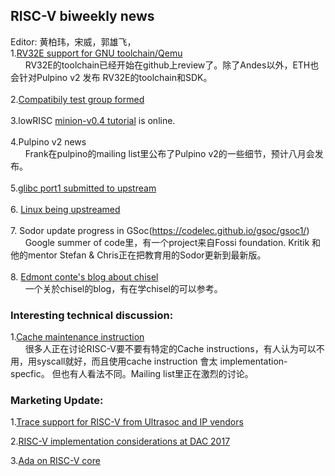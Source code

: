## RISC-V biweekly news 
 Editor: 黄柏玮，宋威，郭雄飞， <br>
1.[RV32E support for GNU toolchain/Qemu](https://groups.google.com/a/groups.riscv.org/d/msgid/sw-dev/CA%2ByXCZBevqzCeLU5p69qqp55h00gZFNdHo3ZEtyk_LcPPOH%3DCQ%40mail.gmail.com)<br>
&nbsp;&nbsp;&nbsp;&nbsp;&nbsp;&nbsp;RV32E的toolchain已经开始在github上review了。除了Andes以外，ETH也会针对Pulpino v2 发布 RV32E的toolchain和SDK。
<br>
<br>
2.[Compatibily test group formed](https://groups.google.com/a/groups.riscv.org/d/msgid/sw-dev/36d9e3da-824d-c588-3c97-b520a0430e14%40codasip.com?utm_medium=email&utm_source=footer)
<br>
<br>
3.lowRISC [minion-v0.4 tutorial](http://www.lowrisc.org/docs/minion-v0.4/) is online.<br>
<br>
4.Pulpino v2 news<br>
&nbsp;&nbsp;&nbsp;&nbsp;&nbsp;&nbsp;Frank在pulpino的mailing list里公布了Pulpino v2的一些细节，预计八月会发布。<br>
<br>
5.[glibc port1 submitted to upstream](https://groups.google.com/a/groups.riscv.org/d/msgid/sw-dev/mhng-67c86d52-9383-4720-a928-469545d399cb%40palmer-si-x1c4)<br>
<br>
6. [Linux being upstreamed](https://groups.google.com/a/groups.riscv.org/d/msgid/patches/20170614183048.11040-12-palmer%40dabbelt.com)<br>
<br>
7. Sodor update progress in GSoc(https://codelec.github.io/gsoc/gsoc1/)<br>
&nbsp;&nbsp;&nbsp;&nbsp;&nbsp;&nbsp;Google summer of code里，有一个project来自Fossi foundation. Kritik 和他的mentor Stefan & Chris正在把教育用的Sodor更新到最新版。<br>
<br>
8. [Edmont conte's blog about chisel](http://blog.edmondcote.com/)<br>
&nbsp;&nbsp;&nbsp;&nbsp;&nbsp;&nbsp;一个关於chisel的blog，有在学chisel的可以参考。
 
### Interesting technical discussion: 

1.[Cache maintenance instruction](https://groups.google.com/a/groups.riscv.org/d/msgid/isa-dev/fea83558-920d-4d62-a584-b7df5bac24aa%40groups.riscv.org?utm_medium=email&utm_source=footer)<br>
&nbsp;&nbsp;&nbsp;&nbsp;&nbsp;&nbsp;很多人正在讨论RISC-V要不要有特定的Cache instructions，有人认为可以不用，用syscall就好，而且使用cache instruction 會太 implementation-specfic。
但也有人看法不同。Mailing list里正在激烈的讨论。

### Marketing Update:
1.[Trace support for RISC-V from Ultrasoc and IP vendors](https://l.facebook.com/l.php?u=https%3A%2F%2Fwww.realwire.com%2Freleases%2FUltraSoC-announces-industrys-first-processor-trace-support-for-RISC-V&h=ATOb8W_GSfnRziv-VnDwLSREzJtfJW_LOR6pKL7LNwaJG39wf7PBbya8-xfkfK0gVXV6COYnR7ZW-8kUR_HOaVN__vO-8CVLT_ctrLXKILiDkZ07wYf59V_nXmc91C30eL8jdwOQWFPR8zWtRQ)

2.[RISC-V implementation considerations at DAC 2017](http://www2.dac.com/events/eventdetails.aspx?id=223-23)

3.[Ada on RISC-V core](http://blog.adacore.com/ada-on-the-first-risc-v-microcontroller)





